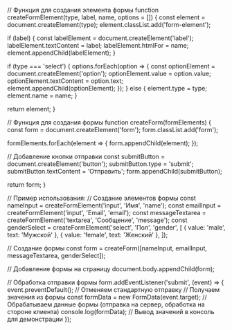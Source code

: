 // Функция для создания элемента формы
function createFormElement(type, label, name, options = []) {
 const element = document.createElement(type);
 element.classList.add('form-element');

 if (label) {
  const labelElement = document.createElement('label');
  labelElement.textContent = label;
  labelElement.htmlFor = name;
  element.appendChild(labelElement);
 }

 if (type === 'select') {
  options.forEach(option => {
   const optionElement = document.createElement('option');
   optionElement.value = option.value;
   optionElement.textContent = option.text;
   element.appendChild(optionElement);
  });
 } else {
  element.type = type;
  element.name = name;
 }

 return element;
}

// Функция для создания формы
function createForm(formElements) {
 const form = document.createElement('form');
 form.classList.add('form');

 formElements.forEach(element => {
  form.appendChild(element);
 });

 // Добавление кнопки отправки
 const submitButton = document.createElement('button');
 submitButton.type = 'submit';
 submitButton.textContent = 'Отправить';
 form.appendChild(submitButton);

 return form;
}

// Пример использования:
// Создание элементов формы
const nameInput = createFormElement('input', 'Имя', 'name');
const emailInput = createFormElement('input', 'Email', 'email');
const messageTextarea = createFormElement('textarea', 'Сообщение', 'message');
const genderSelect = createFormElement('select', 'Пол', 'gender', [
 { value: 'male', text: 'Мужской' },
 { value: 'female', text: 'Женский' },
]);

// Создание формы
const form = createForm([nameInput, emailInput, messageTextarea, genderSelect]);

// Добавление формы на страницу
document.body.appendChild(form);

// Обработка отправки формы
form.addEventListener('submit', (event) => {
 event.preventDefault(); // Отменяем стандартную отправку
 // Получаем значения из формы
 const formData = new FormData(event.target);
 // Обрабатываем данные формы (отправка на сервер, обработка на стороне клиента)
 console.log(formData); // Вывод значений в консоль для демонстрации
});
